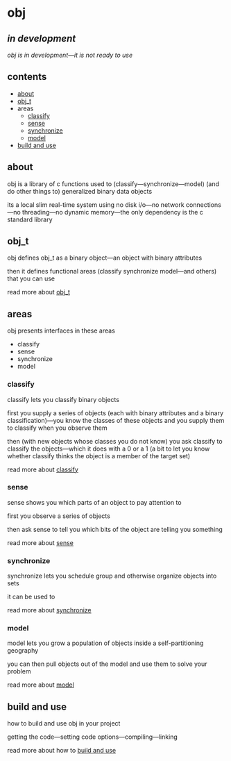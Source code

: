 # obj

## *in development*

*obj is in development—it is not ready to use*

## contents

- [about](#about)
- [obj_t](#obj_t)
- areas
  - [classify](#classify)
  - [sense](#sense)
  - [synchronize](#synchronize)
  - [model](#model)
- [build and use](#build-and-use)

## about

obj is a library of c functions used to (classify—synchronize—model) (and do other things to) generalized binary data objects

its a local slim real-time system using no disk i/o—no network connections—no threading—no dynamic memory—the only dependency is the c standard library

## obj_t

obj defines obj_t as a binary object—an object with binary attributes

then it defines functional areas (classify synchronize model—and others) that you can use

read more about [obj_t](OBJ.md)

## areas

obj presents interfaces in these areas

- classify
- sense
- synchronize
- model

### classify

classify lets you classify binary objects

first you supply a series of objects (each with binary attributes and a binary classification)—you know the classes of these objects and you supply them to classify when you observe them

then (with new objects whose classes you do not know) you ask classify to classify the objects—which it does with a 0 or a 1 (a bit to let you know whether classify thinks the object is a member of the target set)

read more about [classify](CLASS.md)

### sense

sense shows you which parts of an object to pay attention to

first you observe a series of objects

then ask sense to tell you which bits of the object are telling you something

read more about [sense](SENSE.md)

### synchronize

synchronize lets you schedule group and otherwise organize objects into sets

it can be used to

read more about [synchronize](SYNC.md)

### model

model lets you grow a population of objects inside a self-partitioning geography

you can then pull objects out of the model and use them to solve your problem

read more about [model](MODEL.md)

## build and use

how to build and use obj in your project

getting the code—setting code options—compiling—linking

read more about how to [build and use](BUILD.md)
